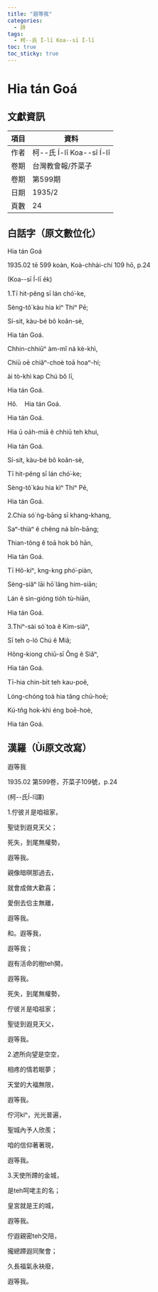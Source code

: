 ```yaml
---
title: "遐等我"
categories:
  - 詩
tags:
  - 柯--氏 Í-lī Koa--sī Í-lī
toc: true
toc_sticky: true
---
```


# Hia tán Goá

## 文獻資訊

| 項目 | 資料 |
|---|---|
| 作者 | 柯--氏 Í-lī Koa--sī Í-lī |
| 卷期 | 台灣教會報/芥菜子 |
| 卷期 | 第599期 |
| 日期 | 1935/2 |
| 頁數 | 24 |

## 白話字（原文數位化）

Hia tán Goá

1935.02 tē 599 koàn, Koà-chhài-chí 109 hō, p.24

(Koa--sī Í-lī e̍k)

1.Tī hit-pêng sī lán chó͘-ke,

Sèng-tô͘ kàu hia kìⁿ Thiⁿ Pē;

Sí-sit, kàu-bé bô koân-sè,

Hia tán Goá.

Chhin-chhiūⁿ àm-mî ná kè-khì,

Chiū oē chiâⁿ-choè toā hoaⁿ-hí;

ài tò-khì kap Chú bô lī,

Hia tán Goá.

Hô.    Hia tán Goá.

Hia tán Goá.

Hia ū oa̍h-miā ê chhiū teh khui,

Hia tán Goá.

Sí-sit, kàu-bé bô koân-sè,

Tī hit-pêng sī lán chó͘-ke;

Sèng-tô͘ kàu hia kìⁿ Thiⁿ Pē,

Hia tán Goá.

2.Chia só͘ ǹg-bāng sī khang-khang,

Saⁿ-thiàⁿ ê chêng ná bîn-bāng;

Thian-tông ê toā hok bô hān,

Hia tán Goá.

Tī Hô-kiⁿ, kng-kng phó͘-piàn,

Sèng-siâⁿ lāi hō͘ lâng him-siān;

Lán ê sìn-gióng tio̍h tù-hiān,

Hia tán Goá.

3.Thiⁿ-sài só͘ toà ê Kim-siâⁿ,

Sī teh o-ló Chú ê Miâ;

Hông-kiong chiū-sī Ông ê Siâⁿ,

Hia tán Goá.

Tī-hia chin-bi̍t teh kau-poê,

Lóng-chóng toà hia tâng chū-hoē;

Kú-tn̂g hok-khì éng boē-hoè,

Hia tán Goá.

## 漢羅（Ùi原文改寫）

遐等我

1935.02 第599卷，芥菜子109號，p.24

(柯--氏Í-lī譯)

1.佇彼爿是咱祖家，

聖徒到遐見天父；

死失，到尾無權勢，

遐等我。

親像暗暝那過去，

就會成做大歡喜；

愛倒去佮主無離，

遐等我。

和。遐等我，

遐等我；

遐有活命的樹teh開，

遐等我。

死失，到尾無權勢，

佇彼爿是咱祖家；

聖徒到遐見天父，

遐等我。

2.遮所向望是空空，

相疼的情若眠夢；

天堂的大福無限，

遐等我。

佇河kiⁿ，光光普遍，

聖城內予人欣羨；

咱的信仰著著現，

遐等我。

3.天使所蹛的金城，

是teh呵咾主的名；

皇宮就是王的城，

遐等我。

佇遐親密teh交陪，

攏總蹛遐同聚會；

久長福氣永袂廢，

遐等我。
